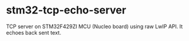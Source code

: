 # stm32-tcp-echo-server

TCP server on STM32F429ZI MCU (Nucleo board) using raw LwIP API. It echoes back sent text.
